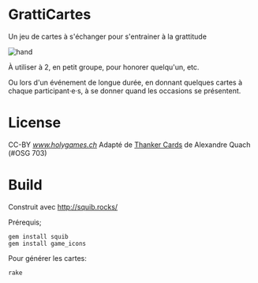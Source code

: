 # GrattiCartes
Un jeu de cartes à s'échanger pour s'entrainer à la grattitude

![hand](https://user-images.githubusercontent.com/1192933/133806351-ae3db653-8efa-4f85-b25c-39a75a4abc1d.png)

À utiliser à 2, en petit groupe, pour honorer quelqu'un, etc.

Ou lors d'un événement de longue durée, en donnant quelques cartes à chaque participant·e·s, à se donner quand les occasions se présentent.

# License

CC-BY *www.holygames.ch*
Adapté de [Thanker Cards](https://openseriousgames.org/osg-703-thanker-cards/) de Alexandre Quach (#OSG 703)

# Build

Construit avec http://squib.rocks/

Prérequis;

```
gem install squib
gem install game_icons
```

Pour générer les cartes:

```
rake
```

